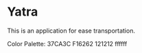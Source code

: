 # Yatra
This is an application for ease transportation.


Color Palette:
37CA3C
F16262
121212
ffffff

